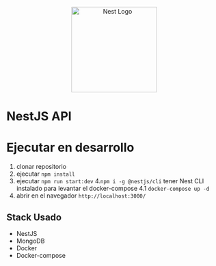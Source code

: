 <p align="center">
  <a href="http://nestjs.com/" target="blank"><img src="https://nestjs.com/img/logo-small.svg" width="200" alt="Nest Logo" /></a>
</p>

[circleci-image]: https://img.shields.io/circleci/build/github/nestjs/nest/master?token=abc123def456
[circleci-url]: https://circleci.com/gh/nestjs/nest
# NestJS API
# Ejecutar en desarrollo
1. clonar repositorio
2. ejecutar `npm install`
3. ejecutar `npm run start:dev`
4.`npm i -g @nestjs/cli`
tener Nest CLI instalado para levantar el docker-compose
4.1 `docker-compose up -d`
5. abrir en el navegador `http://localhost:3000/`

## Stack Usado
- NestJS
- MongoDB
- Docker
- Docker-compose

